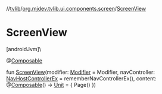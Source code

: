 //[tvlib](../../index.md)/[org.mjdev.tvlib.ui.components.screen](index.md)/[ScreenView](-screen-view.md)

# ScreenView

[androidJvm]\

@[Composable](https://developer.android.com/reference/kotlin/androidx/compose/runtime/Composable.html)

fun [ScreenView](-screen-view.md)(modifier: [Modifier](https://developer.android.com/reference/kotlin/androidx/compose/ui/Modifier.html) = Modifier, navController: [NavHostControllerEx](../org.mjdev.tvlib.navigation/-nav-host-controller-ex/index.md) = rememberNavControllerEx(), content: @[Composable](https://developer.android.com/reference/kotlin/androidx/compose/runtime/Composable.html)() -&gt; [Unit](https://kotlinlang.org/api/latest/jvm/stdlib/kotlin/-unit/index.html) = { Page() })
